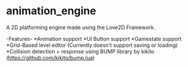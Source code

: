 # animation_engine

A 2D platforming engine made using the Love2D Framework.

-Features-
*Animation support
*UI Button support
*Gamestate support
*Grid-Based level editor (Currently doesn't support saving or loading)
*Collision detection + response using BUMP library by kikito (https://github.com/kikito/bump.lua)
